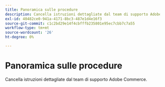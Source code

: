 ```yaml
---
title: Panoramica sulle procedure
description: Cancella istruzioni dettagliate dal team di supporto Adobe Commerce.
exl-id: 40482ce0-941a-4171-8bc3-487e1d4e16f3
source-git-commit: c1c2bd29e14f4cbfffb235801e95ec7cbb7c7a55
workflow-type: tm+mt
source-wordcount: '26'
ht-degree: 0%

---
```


# Panoramica sulle procedure

Cancella istruzioni dettagliate dal team di supporto Adobe Commerce.
